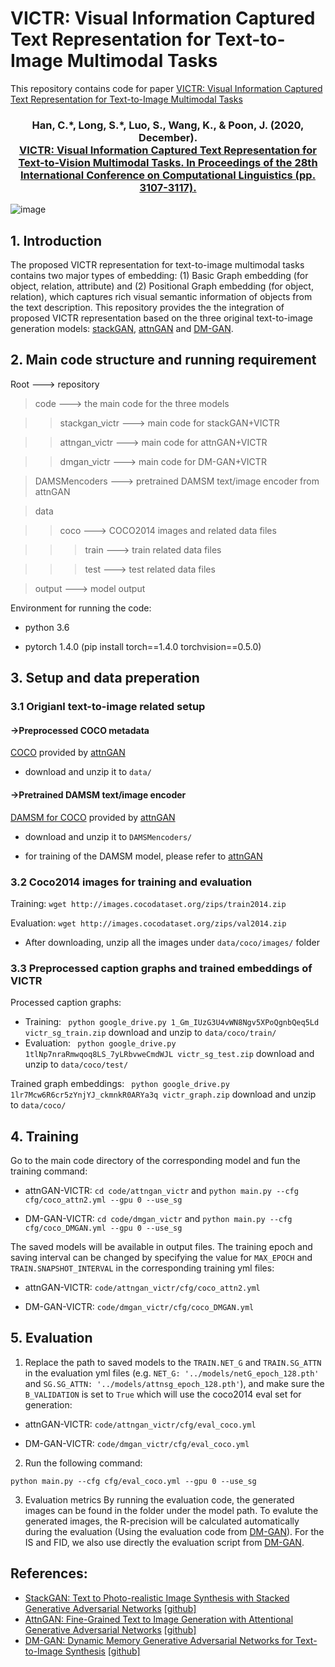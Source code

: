 # VICTR: Visual Information Captured Text Representation for Text-to-Image Multimodal Tasks
This repository contains code for paper [VICTR: Visual Information Captured Text Representation for Text-to-Image Multimodal Tasks](https://arxiv.org/pdf/2010.03182.pdf)

<h3 align="center">
  <b>Han, C.*, Long, S.*, Luo, S., Wang, K., & Poon, J. (2020, December). <br/><a href="https://www.aclweb.org/anthology/2020.coling-main.277.pdf">VICTR: Visual Information Captured Text Representation for Text-to-Vision Multimodal Tasks. In Proceedings of the 28th International Conference on Computational Linguistics (pp. 3107-3117).</a></b></span>
</h3>


![image](https://github.com/usydnlp/VICTR/blob/main/imgs/arch.jpg)

## 1. Introduction
The proposed VICTR representation for text-to-image multimodal tasks contains two major types of embedding: (1) Basic Graph embedding (for object, relation, attribute) and (2) Positional Graph embedding (for object, relation), which captures rich visual semantic information of objects from the text description. This repository provides the the integration of proposed VICTR representation based on the three original text-to-image generation models: [stackGAN](https://github.com/hanzhanggit/StackGAN), [attnGAN](https://github.com/taoxugit/AttnGAN) and [DM-GAN](https://github.com/MinfengZhu/DM-GAN/tree/master).

## 2. Main code structure and running requirement
Root    ---> repository

>code    ---> the main code for the three models

>>stackgan_victr    ---> main code for stackGAN+VICTR

>>attngan_victr    ---> main code for attnGAN+VICTR

>>dmgan_victr    ---> main code for DM-GAN+VICTR

>DAMSMencoders    ---> pretrained DAMSM text/image encoder from attnGAN

>data

>>coco    ---> COCO2014 images and related data files

>>>train    ---> train related data files

>>>test    ---> test related data files

>output    ---> model output 

Environment for running the code:

- python 3.6

- pytorch 1.4.0 (pip install torch==1.4.0 torchvision==0.5.0)



## 3. Setup and data preperation
### 3.1 Origianl text-to-image related setup
#### ->Preprocessed COCO metadata 
[COCO](https://drive.google.com/file/d/1rSnbIGNDGZeHlsUlLdahj0RJ9oo6lgH9/view) provided by [attnGAN](https://github.com/taoxugit/AttnGAN)

- download and unzip it to ```data/```

#### ->Pretrained DAMSM text/image encoder
  
[DAMSM for COCO](https://drive.google.com/file/d/1zIrXCE9F6yfbEJIbNP5-YrEe2pZcPSGJ/view) provided by [attnGAN](https://github.com/taoxugit/AttnGAN)

- download and unzip it to ```DAMSMencoders/```

- for training of the DAMSM model, please refer to [attnGAN](https://github.com/taoxugit/AttnGAN)

### 3.2 Coco2014 images for training and evaluation
Training: ```wget http://images.cocodataset.org/zips/train2014.zip```

Evaluation: ```wget http://images.cocodataset.org/zips/val2014.zip```

- After downloading, unzip all the images under ```data/coco/images/``` folder



### 3.3 Preprocessed caption graphs and trained embeddings of VICTR
Processed caption graphs:
- Training: ``` python google_drive.py 1_Gm_IUzG3U4vWN8Ngv5XPoQgnbQeq5Ld victr_sg_train.zip``` download and unzip to ```data/coco/train/```
- Evaluation: ``` python google_drive.py 1tlNp7nraRmwqoq8LS_7yLRbvweCmdWJL victr_sg_test.zip``` download and unzip to ```data/coco/test/```

Trained graph embeddings: ``` python google_drive.py 1lr7Mcw6R6cr5zYnjYJ_ckmnkR0ARYa3q victr_graph.zip``` download and unzip to ```data/coco/```

## 4. Training

Go to the main code directory of the corresponding model and fun the training command:

- attnGAN-VICTR: ```cd code/attngan_victr``` and ```python main.py --cfg cfg/coco_attn2.yml --gpu 0 --use_sg```

- DM-GAN-VICTR: ```cd code/dmgan_victr``` and ```python main.py --cfg cfg/coco_DMGAN.yml --gpu 0 --use_sg```


The saved models will be available in output files. The training epoch and saving interval can be changed by specifying the value for ```MAX_EPOCH``` and ```TRAIN.SNAPSHOT_INTERVAL``` in the corresponding training yml files:

- attnGAN-VICTR: ```code/attngan_victr/cfg/coco_attn2.yml```

- DM-GAN-VICTR: ```code/dmgan_victr/cfg/coco_DMGAN.yml```

## 5. Evaluation

1. Replace the path to saved models to the ```TRAIN.NET_G``` and ```TRAIN.SG_ATTN``` in the evaluation yml files (e.g. ```NET_G: '../models/netG_epoch_128.pth' ``` and ```SG.SG_ATTN: '../models/attnsg_epoch_128.pth'```), and make sure the ```B_VALIDATION``` is set to ```True``` which will use the coco2014 eval set for generation:

- attnGAN-VICTR: ```code/attngan_victr/cfg/eval_coco.yml```

- DM-GAN-VICTR: ```code/dmgan_victr/cfg/eval_coco.yml```

2. Run the following command:

```python main.py --cfg cfg/eval_coco.yml --gpu 0 --use_sg``` 

3. Evaluation metrics
By running the evaluation code, the generated images can be found in the folder under the model path. To evalute the generated images, the R-precision will be calculated automatically during the evaluation (Using the evaluation code from [DM-GAN](https://github.com/MinfengZhu/DM-GAN)). For the IS and FID, we also use directly the evaluation script from [DM-GAN](https://github.com/MinfengZhu/DM-GAN).

## References:
- [StackGAN: Text to Photo-realistic Image Synthesis with Stacked Generative Adversarial Networks](https://openaccess.thecvf.com/content_ICCV_2017/papers/Zhang_StackGAN_Text_to_ICCV_2017_paper.pdf) [[github]](https://github.com/hanzhanggit/StackGAN)
- [AttnGAN: Fine-Grained Text to Image Generation with Attentional Generative Adversarial Networks](https://openaccess.thecvf.com/content_cvpr_2018/papers/Xu_AttnGAN_Fine-Grained_Text_CVPR_2018_paper.pdf) [[github]](https://github.com/taoxugit/AttnGAN)
- [DM-GAN: Dynamic Memory Generative Adversarial Networks for Text-to-Image Synthesis](https://arxiv.org/pdf/1904.01310.pdf) [[github]](https://github.com/MinfengZhu/DM-GAN)
